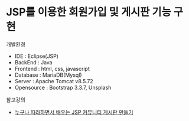 # JSP를 이용한 회원가입 및 게시판 기능 구현

개발환경
- IDE : Eclipse(JSP)
- BackEnd : Java
- Frontend : html, css, javascript
- Database : MariaDB(Mysql)
- Server : Apache Tomcat v8.5.72
- Opensource : Bootstrap 3.3.7, Unsplash

참고강의
- [누구나 따라하면서 배우는 JSP 커뮤니티 게시판 만들기](https://www.inflearn.com/course/jsp-%EA%B2%8C%EC%8B%9C%ED%8C%90)
